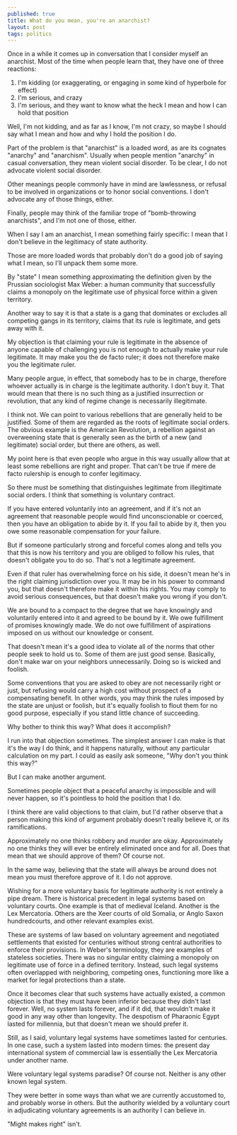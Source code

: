 ```yaml
---
published: true
title: What do you mean, you're an anarchist?
layout: post
tags: politics
---
```


Once in a while it comes up in conversation that I consider myself an
anarchist. Most of the time when people learn that, they have one of
three reactions:

1. I'm kidding (or exaggerating, or engaging in some kind of hyperbole for effect)
2. I'm serious, and crazy
3. I'm serious, and they want to know what the heck I mean and how I can hold that position

Well, I'm not kidding, and as far as I know, I'm not crazy, so maybe I
should say what I mean and how and why I hold the position I do.

Part of the problem is that "anarchist" is a loaded word, as are its
cognates "anarchy" and "anarchism". Usually when people mention
"anarchy" in casual conversation, they mean violent social
disorder. To be clear, I do not advocate violent social disorder.

Other meanings people commonly have in mind are lawlessness, or
refusal to be involved in organizations or to honor social
conventions. I don't advocate any of those things, either.

Finally, people may think of the familiar trope of "bomb-throwing
anarchists", and I'm not one of those, either.

When I say I am an anarchist, I mean something fairly specific: I mean
that I don't believe in the legitimacy of state authority.

Those are more loaded words that probably don't do a good job of
saying what I mean, so I'll unpack them some more.

By "state" I mean something approximating the definition given by the
Prussian sociologist Max Weber: a human community that successfully
claims a monopoly on the legitimate use of physical force within a
given territory.

Another way to say it is that a state is a gang that dominates or
excludes all competing gangs in its territory, claims that its rule is
legitimate, and gets away with it.

My objection is that claiming your rule is legitimate in the absence
of anyone capable of challenging you is not enough to actually make
your rule legitimate. It may make you the de facto ruler; it does not
therefore make you the legitimate ruler.

Many people argue, in effect, that somebody has to be in charge,
therefore whoever actually is in charge is the legitimate authority. I
don't buy it. That would mean that there is no such thing as a
justified insurrection or revolution, that any kind of regime change
is necessarily illegitimate.

I think not. We can point to various rebellions that are generally
held to be justified. Some of them are regarded as the roots of
legitimate social orders. The obvious example is the American
Revolution, a rebellion against an overweening state that is generally
seen as the birth of a new (and legitimate) social order, but there
are others, as well.

My point here is that even people who argue in this way usually allow
that at least some rebellions are right and proper. That can't be true
if mere de facto rulership is enough to confer legitimacy.

So there must be something that distinguishes legitimate from
illegitimate social orders. I think that something is voluntary
contract.

If you have entered voluntarily into an agreement, and if it's not an
agreement that reasonable people would find unconscionable or coerced,
then you have an obligation to abide by it. If you fail to abide by
it, then you owe some reasonable compensation for your failure.

But if someone particularly strong and forceful comes along and tells
you that this is now his territory and you are obliged to follow his
rules, that doesn't obligate you to do so. That's not a legitimate
agreement.

Even if that ruler has overwhelming force on his side, it doesn't mean
he's in the right claiming jurisdiction over you. It may be in his
power to command you, but that doesn't therefore make it within his
rights. You may comply to avoid serious consequences, but that doesn't
make you wrong if you don't.

We are bound to a compact to the degree that we have knowingly and
voluntarily entered into it and agreed to be bound by it. We owe
fulfillment of promises knowingly made. We do not owe fulfillment of
aspirations imposed on us without our knowledge or consent.

That doesn't mean it's a good idea to violate all of the norms that
other people seek to hold us to. Some of them are just good
sense. Basically, don't make war on your neighbors
unnecessarily. Doing so is wicked and foolish.

Some conventions that you are asked to obey are not necessarily right
or just, but refusing would carry a high cost without prospect of a
compensating benefit. In other words, you may think the rules imposed
by the state are unjust or foolish, but it's equally foolish to flout
them for no good purpose, especially if you stand little chance of
succeeding.

Why bother to think this way? What does it accomplish?

I run into that objection sometimes. The simplest answer I can make is
that it's the way I do think, and it happens naturally, without any
particular calculation on my part. I could as easily ask someone, "Why
don't you think this way?"

But I can make another argument.

Sometimes people object that a peaceful anarchy is impossible and will
never happen, so it's pointless to hold the position that I do.

I think there are valid objections to that claim, but I'd rather
observe that a person making this kind of argument probably doesn't
really believe it, or its ramifications.

Approximately no one thinks robbery and murder are okay. Approximately
no one thinks they will ever be entirely eliminated once and for
all. Does that mean that we should approve of them? Of course not.

In the same way, believing that the state will always be around does
not mean you must therefore approve of it. I do not approve.

Wishing for a more voluntary basis for legitimate authority is not
entirely a pipe dream. There is historical precedent in legal systems
based on voluntary courts. One example is that of medieval
Iceland. Another is the Lex Mercatoria. Others are the Xeer courts of
old Somalia, or Anglo Saxon hundredcourts, and other relevant examples
exist.

These are systems of law based on voluntary agreement and negotiated
settlements that existed for centuries without strong central
authorities to enforce their provisions. In Weber's terminology, they
are examples of stateless societies. There was no singular entity
claiming a monopoly on legitimate use of force in a defined
territory. Instead, such legal systems often overlapped with
neighboring, competing ones, functioning more like a market for legal
protections than a state.

Once it becomes clear that such systems have actually existed, a
common objection is that they must have been inferior because they
didn't last forever. Well, no system lasts forever, and if it did,
that wouldn't make it good in any way other than longevity. The
despotism of Pharaonic Egypt lasted for millennia, but that doesn't
mean we should prefer it.

Still, as I said, voluntary legal systems have sometimes lasted for
centuries. In one case, such a system lasted into modern times: the
present day international system of commercial law is essentially the
Lex Mercatoria under another name.

Were voluntary legal systems paradise? Of course not. Neither is any
other known legal system.

They were better in some ways than what we are currently accustomed
to, and probably worse in others. But the authority wielded by a
voluntary court in adjudicating voluntary agreements is an authority I
can believe in.

"Might makes right" isn't.


